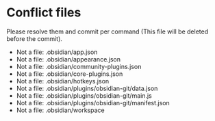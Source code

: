 # Conflict files
Please resolve them and commit per command (This file will be deleted before the commit).
- Not a file: .obsidian/app.json
- Not a file: .obsidian/appearance.json
- Not a file: .obsidian/community-plugins.json
- Not a file: .obsidian/core-plugins.json
- Not a file: .obsidian/hotkeys.json
- Not a file: .obsidian/plugins/obsidian-git/data.json
- Not a file: .obsidian/plugins/obsidian-git/main.js
- Not a file: .obsidian/plugins/obsidian-git/manifest.json
- Not a file: .obsidian/workspace